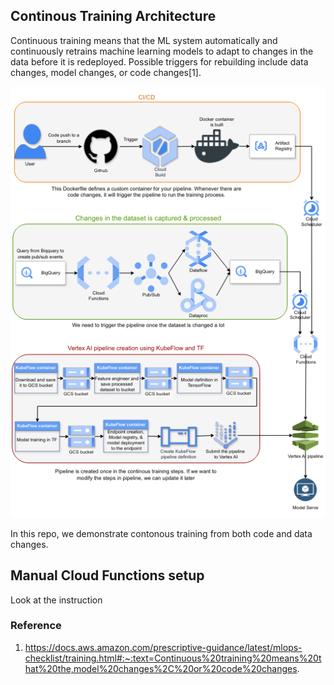 ## Continous Training Architecture
Continuous training means that the ML system automatically and continuously retrains machine learning models to adapt to changes in the data before it is redeployed. Possible triggers for rebuilding include data changes, model changes, or code changes[1].

![alt text](images/architecture.png)


In this repo, we demonstrate contonous training from both code and data changes.



## Manual Cloud Functions setup
Look at the instruction 

### Reference
1. https://docs.aws.amazon.com/prescriptive-guidance/latest/mlops-checklist/training.html#:~:text=Continuous%20training%20means%20that%20the,model%20changes%2C%20or%20code%20changes.

